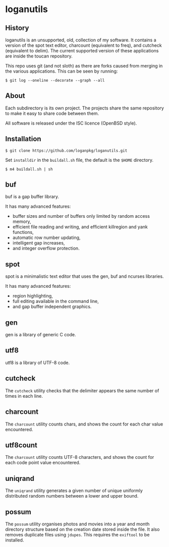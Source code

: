 # loganutils

## History

loganutils is an unsupported, old, collection of my software. It contains
a version of the spot text editor, charcount (equivalent to freq),
and cutcheck (equivalent to delim). The current supported version of these
applications are inside the toucan repository.

This repo uses git (and not sloth) as there are forks caused from merging in
the various applications. This can be seen by running:

```
$ git log --oneline --decorate --graph --all
```

## About

Each subdirectory is its own project. The projects
share the same repository to make it easy to share code
between them.

All software is released under the ISC licence (OpenBSD style).

## Installation

```
$ git clone https://github.com/loganpkg/loganutils.git
```

Set `installdir` in the `buildall.sh` file, the default is
the `$HOME` directory.

```
$ m4 buildall.sh | sh
```

## buf

buf is a gap buffer library.

It has many advanced features:
* buffer sizes and number of buffers only limited by random access memory,
* efficient file reading and writing,
  and efficient killregion and yank functions,
* automatic row number updating,
* intelligent gap increases,
* and integer overflow protection.

## spot

spot is a minimalistic text editor that uses the gen, buf and ncurses
libraries.

It has many advanced features:
* region highlighting,
* full editing available in the command line,
* and gap buffer independent graphics.

## gen

gen is a library of generic C code.

## utf8

utf8 is a library of UTF-8 code.

## cutcheck

The `cutcheck` utility checks that the delimiter appears
the same number of times in each line.

## charcount

The `charcount` utility counts chars, and shows the count
for each char value encountered.

## utf8count

The `charcount` utility counts UTF-8 characters, and shows the count
for each code point value encountered.

## uniqrand

The `uniqrand` utility generates a given number of unique uniformly
distributed random numbers between a lower and upper bound.

## possum

The `possum` utility organises photos and movies into a year
and month directory structure based on the creation date stored
inside the file. It also removes duplicate files using `jdupes`.
This requires the `exiftool` to be installed.
